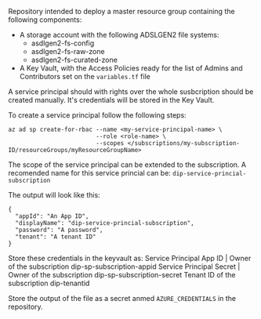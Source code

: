 Repository intended to deploy a master resource group containing the following components:
- A storage account with the following ADSLGEN2 file systems:
    - asdlgen2-fs-config
    - asdlgen2-fs-raw-zone
    - asdlgen2-fs-curated-zone
- A Key Vault, with the Access Policies ready for the list of Admins and Contributors set on the ```variables.tf``` file

A service principal should with rights over the whole susbcription should be created manually.
It's credentials will be stored in the Key Vault.

To create a service principal follow the following steps:

```console
az ad sp create-for-rbac --name <my-service-principal-name> \
                         --role <role-name> \
                         --scopes </subscriptions/my-subscription-ID/resourceGroups/myResourceGroupName>
```

The scope of the service principal can be extended to the subscription.
A recomended name for this service princial can be: ```dip-service-princial-subscription```

The output will look like this:
```console
{
  "appId": "An App ID",
  "displayName": "dip-service-princial-subscription",
  "password": "A password",
  "tenant": "A tenant ID"
}
```

Store these credentials in the keyvault as:
Service Principal App ID | Owner of the subscription
dip-sp-subscription-appid
Service Principal Secret | Owner of the subscription
dip-sp-subscription-secret
Tenant ID of the subscription
dip-tenantid

Store the output of the file as a secret anmed ```AZURE_CREDENTIALS``` in the repository.

